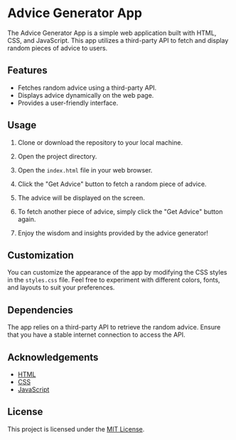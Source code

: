 # Advice Generator App

The Advice Generator App is a simple web application built with HTML, CSS, and JavaScript. This app utilizes a third-party API to fetch and display random pieces of advice to users.

## Features

- Fetches random advice using a third-party API.
- Displays advice dynamically on the web page.
- Provides a user-friendly interface.

## Usage

1. Clone or download the repository to your local machine.

2. Open the project directory.

3. Open the `index.html` file in your web browser.

4. Click the "Get Advice" button to fetch a random piece of advice.

5. The advice will be displayed on the screen.

6. To fetch another piece of advice, simply click the "Get Advice" button again.

7. Enjoy the wisdom and insights provided by the advice generator!

## Customization

You can customize the appearance of the app by modifying the CSS styles in the `styles.css` file. Feel free to experiment with different colors, fonts, and layouts to suit your preferences.

## Dependencies

The app relies on a third-party API to retrieve the random advice. Ensure that you have a stable internet connection to access the API.

## Acknowledgements

- [HTML](https://developer.mozilla.org/en-US/docs/Web/HTML)
- [CSS](https://developer.mozilla.org/en-US/docs/Web/CSS)
- [JavaScript](https://developer.mozilla.org/en-US/docs/Web/JavaScript)

## License

This project is licensed under the [MIT License](LICENSE).


